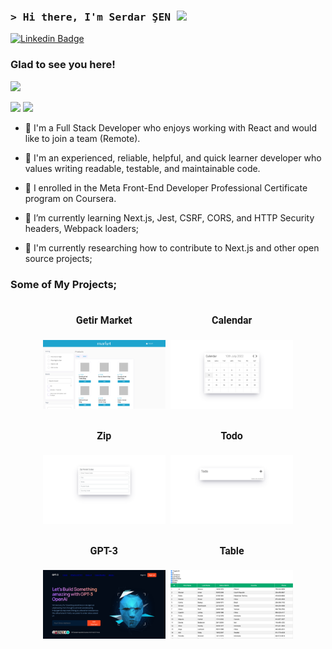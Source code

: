 ### <samp>&gt; Hi there, I'm Serdar ŞEN <img src="https://media.giphy.com/media/hvRJCLFzcasrR4ia7z/giphy.gif" width="25"> </samp>

[![Linkedin Badge](https://img.shields.io/badge/-LinkedIn-0e76a8?style=flat-square&logo=Linkedin&logoColor=white)](https://www.linkedin.com/in/serdarsen/)

### Glad to see you here! &nbsp; 
![](https://visitor-badge.glitch.me/badge?page_id=serdarsen.serdarsen)

<p>
  <img height="180em" src="https://github-readme-stats.vercel.app/api?username=serdarsen&show_icons=true&hide_border=true&&count_private=true&include_all_commits=true&theme=dracula" />
  <img height="180em" src="https://github-readme-stats.vercel.app/api/top-langs/?username=serdarsen&exclude_repo=KNN-Image-Classification&show_icons=true&hide_border=true&layout=compact&langs_count=8&theme=dracula"/>
</p>

- 🌱 I'm a Full Stack Developer who enjoys working with React and would like to join a team (Remote).

- 🌱 I'm an experienced, reliable, helpful, and quick learner developer who values writing readable, testable, and maintainable code.

- 🌱 I enrolled in the Meta Front-End Developer Professional Certificate program on Coursera.

- 🌱 I’m currently learning Next.js, Jest, CSRF, CORS, and HTTP Security headers, Webpack loaders;

- 🔭 I'm currently researching how to contribute to Next.js and other open source projects;

### Some of My Projects; 

<style>
@import url("https://fonts.googleapis.com/css2?family=Roboto:wght@600&display=swap");

.image-view {
    display: grid;
    justify-content: center;
    grid-template-columns: repeat(auto-fit, minmax(6.5em, 14em));
    gap: 0.6em;
    cursor: pointer;
}

.image-view__title {
    font-size: 16px;
    font-weight: 600;
    font-family: "Roboto", sans-serif;
    text-align: center;
}
</style>

<div class="image-view">
     <div>
          <h4 class="image-view__title">Getir Market</h4>
          <img 
            src="https://raw.githubusercontent.com/serdarsen/getir_market/main/docs/screenshot.png" 
          />
     </div>
     <div>
          <h4 class="image-view__title">Calendar</h4>
          <img 
            src="https://raw.githubusercontent.com/serdarsen/react-calendar/main/screenshot.png" 
          />
     </div>
     <div>
          <h4 class="image-view__title">Zip</h4>
          <img 
            src="https://raw.githubusercontent.com/serdarsen/react-zip/main/screenshot.png" 
          />
     </div>
     <div>
          <h4 class="image-view__title">Todo</h4>
          <img 
           src="https://raw.githubusercontent.com/serdarsen/react-todo/main/screenshot.png" 
          />
     </div>
     <div>
          <h4 class="image-view__title">GPT-3</h4>
          <img 
           src="https://raw.githubusercontent.com/serdarsen/project_modern_ui_ux_gpt3/main/screenshot.png" 
          />
     </div>
     <div>
          <h4 class="image-view__title">Table</h4>
          <img 
           src="https://raw.githubusercontent.com/serdarsen/react-table-demo/main/screenshot.png" 
          />
     </div>
</div>